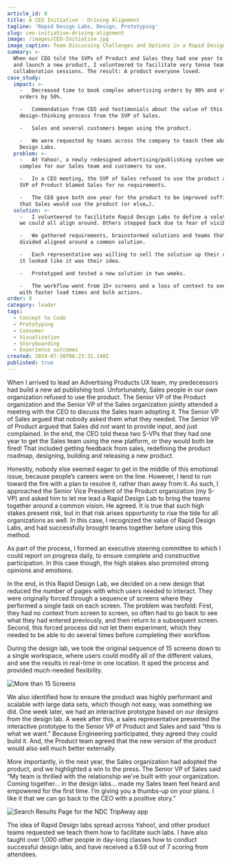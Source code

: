 ```yaml
---
article_id: 8
title: A CEO Initiative - Driving Alignment
tagline: 'Rapid Design Labs, Design, Prototyping'
slug: ceo-initiative-driving-alignment
image: /images/CEO-Initiative.jpg
image_caption: Team Discussing Challenges and Options in a Rapid Design Lab
summary: >-
  When our CEO told the SVPs of Product and Sales they had one year to agree on
  and launch a new product, I volunteered to facilitate very tense teams through
  collaboration sessions. The result: A product everyone loved.
case_study:
  impact: >-
    -   Decreased time to book complex advertising orders by 90% and standard
    orders by 50%.

    -   Commendation from CEO and testimonials about the value of this
    design-thinking process from the SVP of Sales.

    -   Sales and several customers began using the product.

    -   We were requested by teams across the company to teach them about Rapid
    Design Labs.
  problem: >-
    -   At Yahoo!, a newly redesigned advertising/publishing system was too
    complex for our Sales team and customers to use.

    -   In a CEO meeting, the SVP of Sales refused to use the product and the
    SVP of Product blamed Sales for no requirements.

    -   The CEO gave both one year for the product to be improved sufficiently
    that Sales would use the product (or else…).
  solution: >-
    -   I volunteered to facilitate Rapid Design Labs to define a solution that
    we could all align around. Others stepped back due to fear of visibility.

    -   We gathered requirements, brainstormed solutions and teams that had been
    divided aligned around a common solution.

    -   Each representative was willing to sell the solution up their chain, so
    it looked like it was their idea.

    -   Prototyped and tested a new solution in two weeks.

    -   The workflow went from 15+ screens and a loss of context to one screen
    with faster load times and bulk actions.
order: 8
category: leader
tags:
  - Concept to Code
  - Prototyping
  - Consumer
  - Visualization
  - Storyboarding
  - Experience outcomes
created: 2019-07-30T08:23:31.140Z
published: true
---
```

When I arrived to lead an Advertising Products UX team, my predecessors had build a new ad publishing tool. Unfortunately, Sales people in our own organization refused to use the product. The Senior VP of the Product organization and the Senior VP of the Sales organization jointly attended a meeting with the CEO to discuss the Sales team adopting it. The Senior VP of Sales argued that nobody asked them what they needed. The Senior VP of Product argued that Sales did not want to provide input, and just complained. In the end, the CEO told these two S-VPs that they had one year to get the Sales team using the new platform, or they would both be fired! That included getting feedback from sales, redefining the product roadmap, designing, building and releasing a new product.

Honestly, nobody else seemed eager to get in the middle of this emotional issue, because people’s careers were on the line. However, I tend to run toward the fire with a plan to resolve it, rather than away from it. As such, I approached the Senior Vice President of the Product organization (my S-VP) and asked him to let me lead a Rapid Design Lab to bring the teams together around a common vision. He agreed. It is true that such high stakes present risk, but in that risk arises opportunity to rise the tide for all organizations as well. In this case, I recognized the value of Rapid Design Labs, and had successfully brought teams together before using this method.

As part of the process, I formed an executive steering committee to which I could report on progress daily, to ensure complete and constructive participation. In this case though, the high stakes also promoted strong opinions and emotions.

In the end, in this Rapid Design Lab, we decided on a new design that reduced the number of pages with which users needed to interact. They were originally forced through a sequence of screens where they performed a single task on each screen. The problem was twofold: First, they had no context from screen to screen, so often had to go back to see what they had entered previously, and then return to a subsequent screen. Second, this forced process did not let them experiment, which they needed to be able to do several times before completing their workflow.

During the design lab, we took the original sequence of 15 screens down to a single workspace, where users could modify all of the different values, and see the results in real-time in one location. It sped the process and provided much-needed flexibility.

![More than 15 Screens](/images/Artboard.jpg)

We also identified how to ensure the product was highly performant and scalable with large data sets, which though not easy, was something we did. One week later, we had an interactive prototype based on our designs from the design lab. A week after this, a sales representative presented the interactive prototype to the Senior VP of Product and Sales and said “this is what we want.” Because Engineering participated, they agreed they could build it. And, the Product team agreed that the new version of the product would also sell much better externally.

More importantly, in the next year, the Sales organization had adopted the product, and we highlighted a win to the press. The Senior VP of Sales said “My team is thrilled with the relationship we’ve built with your organization. Coming together… in the design labs… made my Sales team feel heard and empowered for the first time. I’m giving you a thumbs-up on your plans. I like it that we can go back to the CEO with a positive story.”

![Search Results Page for the NDC TripAway app](/images/ResGUI-1.png)

The idea of Rapid Design labs spread across Yahoo!, and other product teams requested we teach them how to facilitate such labs. I have also taught over 1,000 other people in day-long classes how to conduct successful design labs, and have received a 6.59 out of 7 scoring from attendees.
